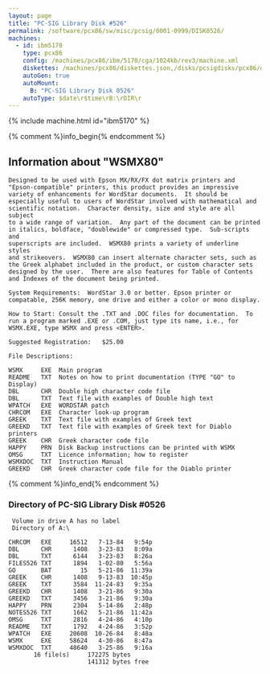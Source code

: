 ```yaml
---
layout: page
title: "PC-SIG Library Disk #526"
permalink: /software/pcx86/sw/misc/pcsig/0001-0999/DISK0526/
machines:
  - id: ibm5170
    type: pcx86
    config: /machines/pcx86/ibm/5170/cga/1024kb/rev3/machine.xml
    diskettes: /machines/pcx86/diskettes.json,/disks/pcsigdisks/pcx86/diskettes.json
    autoGen: true
    autoMount:
      B: "PC-SIG Library Disk 0526"
    autoType: $date\r$time\rB:\rDIR\r
---
```


{% include machine.html id="ibm5170" %}

{% comment %}info_begin{% endcomment %}

## Information about "WSMX80"

    Designed to be used with Epson MX/RX/FX dot matrix printers and
    "Epson-compatible" printers, this product provides an impressive
    variety of enhancements for WordStar documents.  It should be
    especially useful to users of WordStar involved with mathematical and
    scientific notation.  Character density, size and style are all subject
    to a wide range of variation.  Any part of the document can be printed
    in italics, boldface, "doublewide" or compressed type.  Sub-scripts and
    superscripts are included.  WSMX80 prints a variety of underline styles
    and strikeovers.  WSMX80 can insert alternate character sets, such as
    the Greek alphabet included in the product, or custom character sets
    designed by the user.  There are also features for Table of Contents
    and Indexes of the document being printed.
    
    System Requirements:  WordStar 3.0 or better. Epson printer or
    compatable, 256K memory, one drive and either a color or mono display.
    
    How to Start: Consult the .TXT and .DOC files for documentation.  To
    run a program marked .EXE or .COM, just type its name, i.e., for
    WSMX.EXE, type WSMX and press <ENTER>.
    
    Suggested Registration:   $25.00
    
    File Descriptions:
    
    WSMX     EXE  Main program
    README   TXT  Notes on how to print documentation (TYPE "GO" to Display)
    DBL      CHR  Double high character code file
    DBL      TXT  Text file with examples of Double high text
    WPATCH   EXE  WORDSTAR patch
    CHRCOM   EXE  Character look-up program
    GREEK    TXT  Text file with examples of Greek text
    GREEKD   TXT  Text file with examples of Greek text for Diablo printers
    GREEK    CHR  Greek character code file
    HAPPY    PRN  Disk Backup instructions can be printed with WSMX
    OMSG     TXT  Licence information; how to register
    WSMXDOC  TXT  Instruction Manual
    GREEKD   CHR  Greek character code file for the Diablo printer
{% comment %}info_end{% endcomment %}


### Directory of PC-SIG Library Disk #0526

     Volume in drive A has no label
     Directory of A:\

    CHRCOM   EXE     16512   7-13-84   9:54p
    DBL      CHR      1408   3-23-83   8:09a
    DBL      TXT      6144   3-23-83   8:26a
    FILES526 TXT      1894   1-02-80   5:56a
    GO       BAT        15   5-21-86  11:39a
    GREEK    CHR      1408   9-13-83  10:45p
    GREEK    TXT      3584  11-24-83   9:35a
    GREEKD   CHR      1408   3-21-86   9:30a
    GREEKD   TXT      3456   3-21-86   9:30a
    HAPPY    PRN      2304   5-14-86   2:48p
    NOTES526 TXT      1662   5-21-86  11:42a
    OMSG     TXT      2816   4-24-86   4:10p
    README   TXT      1792   4-24-86   3:52p
    WPATCH   EXE     20608  10-26-84   8:48a
    WSMX     EXE     58624   4-30-86   8:47a
    WSMXDOC  TXT     48640   3-25-86   9:16a
           16 file(s)     172275 bytes
                          141312 bytes free
